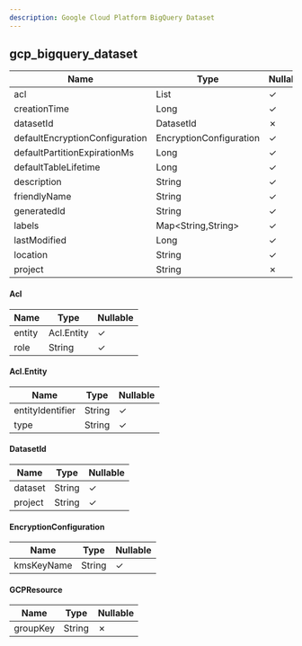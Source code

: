 ```yaml
---
description: Google Cloud Platform BigQuery Dataset
---
```

gcp_bigquery_dataset
--------------------

| **Name**                       | **Type**                | **Nullable** |
| ------------------------------ | ----------------------- | ------------ |
| acl                            | List<Acl>               | &check;      |
| creationTime                   | Long                    | &check;      |
| datasetId                      | DatasetId               | &cross;      |
| defaultEncryptionConfiguration | EncryptionConfiguration | &check;      |
| defaultPartitionExpirationMs   | Long                    | &check;      |
| defaultTableLifetime           | Long                    | &check;      |
| description                    | String                  | &check;      |
| friendlyName                   | String                  | &check;      |
| generatedId                    | String                  | &check;      |
| labels                         | Map<String,String>      | &check;      |
| lastModified                   | Long                    | &check;      |
| location                       | String                  | &check;      |
| project                        | String                  | &cross;      |

#### Acl
| **Name** | **Type**   | **Nullable** |
| -------- | ---------- | ------------ |
| entity   | Acl.Entity | &check;      |
| role     | String     | &check;      |

#### Acl.Entity
| **Name**         | **Type** | **Nullable** |
| ---------------- | -------- | ------------ |
| entityIdentifier | String   | &check;      |
| type             | String   | &check;      |

#### DatasetId
| **Name** | **Type** | **Nullable** |
| -------- | -------- | ------------ |
| dataset  | String   | &check;      |
| project  | String   | &check;      |

#### EncryptionConfiguration
| **Name**   | **Type** | **Nullable** |
| ---------- | -------- | ------------ |
| kmsKeyName | String   | &check;      |

#### GCPResource
| **Name** | **Type** | **Nullable** |
| -------- | -------- | ------------ |
| groupKey | String   | &cross;      |
